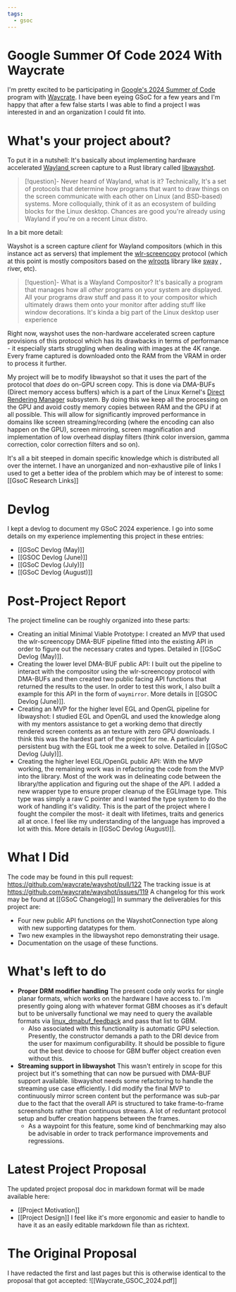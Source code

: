 ```yaml
---
tags:
  - gsoc
---
```


# Google Summer Of Code 2024 With Waycrate

I'm pretty excited to be participating in [Google's 2024 Summer of Code ](https://en.wikipedia.org/wiki/Google_Summer_of_Code)program with [Waycrate](https://waycrate.github.io/index.html). I have been eyeing GSoC for a few years and I'm happy that after a few false starts I was able to find a project I was interested in and an organization I could fit into.

# What's your project about?
To put it in a nutshell: It's basically about implementing hardware accelerated [Wayland ](https://en.wikipedia.org/wiki/Wayland_(protocol))screen capture to a Rust library called [libwayshot](https://github.com/waycrate/wayshot). 

> [!question]- Never heard of Wayland, what is it?
> Technically, It's a set of protocols that determine how programs that want to draw things on the screen communicate with each other on Linux (and BSD-based) systems. More colloquially, think of it as an ecosystem of building blocks for the Linux desktop. Chances are good you're already using Wayland if you're on a recent Linux distro. 

In a bit more detail: 

Wayshot is a screen capture *client* for Wayland compositors (which in this instance act as servers) that implement the [wlr-screencopy](https://wayland.app/protocols/wlr-screencopy-unstable-v1)  protocol (which at this point is mostly compositors based on the [wlroots](https://github.com/swaywm/wlroots) library like [sway](https://en.wikipedia.org/wiki/Sway_(window_manager)) , river, etc).
> [!question]- What is a Wayland Compositor? 
> It's basically a program that manages how all *other* programs on your system are displayed. All your programs draw stuff and pass it to your compositor which ultimately draws them onto your monitor after adding stuff like window decorations. It's kinda a big part of the Linux desktop user experience

Right now, wayshot uses the non-hardware accelerated screen capture provisions of this protocol which has its drawbacks in terms of performance - it especially starts struggling when dealing with images at the 4K range. Every frame captured is downloaded onto the RAM from the VRAM in order to process it further.

My project will be to modify libwayshot so that it uses the part of the protocol that *does* do on-GPU screen copy. This is done via  DMA-BUFs (Direct memory access buffers) which is a part of the Linux Kernel's [Direct Rendering Manager](https://en.wikipedia.org/wiki/Direct_Rendering_Manager) subsystem. By doing this we keep all the processing on the GPU and avoid costly memory copies between RAM and the GPU if at all possible. This will allow for significantly improved performance in domains like screen streaming/recording (where the encoding can also happen on the GPU), screen mirroring, screen magnification and implementation of low overhead display filters (think color inversion, gamma correction, color correction filters and so on). 

It's all a bit steeped in domain specific knowledge which is distributed all over the internet. I have an unorganized and non-exhaustive pile of links I used to get a better idea of the problem which may be of interest to some:  [[GsoC Research Links]]

# Devlog
I kept a devlog to document my GSoC 2024 experience. I go into some details  on my experience implementing this project in these entries:
- [[GSoC Devlog (May)]]
- [[GSOC Devlog (June)]]
- [[GSoC Devlog (July)]]
- [[GSoC Devlog (August)]]
# Post-Project Report
The project timeline can be roughly organized into these parts:
- Creating an initial Minimal Viable Prototype: I created an MVP that used the wlr-screencopy DMA-BUF pipeline fitted into the existing API in order to figure out the necessary crates and types. Detailed in [[GSoC Devlog (May)]].
- Creating the lower level DMA-BUF public API: I built out the pipeline to interact with the compositor using the wlr-screencopy protocol with DMA-BUFs and then created two public facing API functions that returned the results to the user. In order to test this work, I also built a example for this API in the form of `waymirror`. More details in [[GSOC Devlog (June)]].
- Creating an MVP for the higher level EGL and OpenGL pipeline for libwayshot: I studied EGL and OpenGL and used the knowledge along with my mentors assistance to get a working demo that directly rendered screen contents as an texture with zero GPU downloads. I think this was the hardest part of the project for me. A particularly persistent bug with the EGL took me a week to solve. Detailed in [[GSoC Devlog (July)]].
- Creating the higher level EGL/OpenGL public API: With the  MVP working, the remaining work was in refactoring the code from the MVP into the library. Most of the work was in delineating code between the library/the application and figuring out the shape of the API. I added a new wrapper type to ensure proper cleanup of the EGLImage type. This type was simply a raw C pointer and I wanted the type system to do the work of handling it's validity. This is the part of the project where I fought the compiler the most- it dealt with lifetimes, traits and generics all at once. I feel like my understanding of the language has improved a lot with this. More details in [[GSoC Devlog (August)]].
# What I Did
The code may be found in this pull request: https://github.com/waycrate/wayshot/pull/122
The tracking issue is at https://github.com/waycrate/wayshot/issues/119
A changelog for this work may be found at [[GSoC Changelog]]
In summary the deliverables for this project are:
- Four new public API functions on the WayshotConnection type along with new supporting datatypes for them.
- Two new examples in the libwayshot repo demonstrating their usage.
- Documentation on the usage of these functions.
# What's left to do
- **Proper DRM modifier handling**  The present code only works for single planar formats, which works on the hardware I have access to. I'm presently going along with whatever format GBM chooses as it's default but to be universally functional we may need to query the available formats via [linux_dmabuf_feedback](https://wayland.app/protocols/linux-dmabuf-v1#zwp_linux_dmabuf_feedback_v1) and pass that list to GBM. 
	- Also associated with this functionality is automatic GPU selection. Presently, the constructor demands a path to the DRI device from the user for maximum configurability. It should be possible to figure out the best device to choose for GBM buffer object creation even without this. 
- **Streaming support in libwayshot** This wasn't entirely in scope for this project but it's something that can now be pursued with DMA-BUF support available. libwayshot needs some refactoring to handle the streaming use case efficiently. I did modify the final MVP to continuously mirror screen content but the performance was sub-par due to the fact that the overall API is structured to take frame-to-frame screenshots rather than continuous streams. A lot of reduntant protocol setup and buffer creation happens between the frames.   
	- As a waypoint for this feature, some kind of benchmarking may also be advisable in order to track performance improvements and regressions.

# Latest Project Proposal
The updated project proposal doc in markdown format will be made available here:
- [[Project Motivation]]
- [[Project Design]]
I feel like it's more ergonomic and easier to handle to have it as an easily editable markdown file than as richtext.
# The Original Proposal

I have redacted the first and last pages but this is otherwise identical to the proposal that got accepted:
![[Waycrate_GSOC_2024.pdf]]

